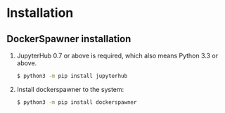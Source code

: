 # Installation

## DockerSpawner installation

1. JupyterHub 0.7 or above is required, which also means Python 3.3 or above.

   ```bash
   $ python3 -m pip install jupyterhub
   ```

2. Install dockerspawner to the system:

   ```bash
   $ python3 -m pip install dockerspawner
   ```
